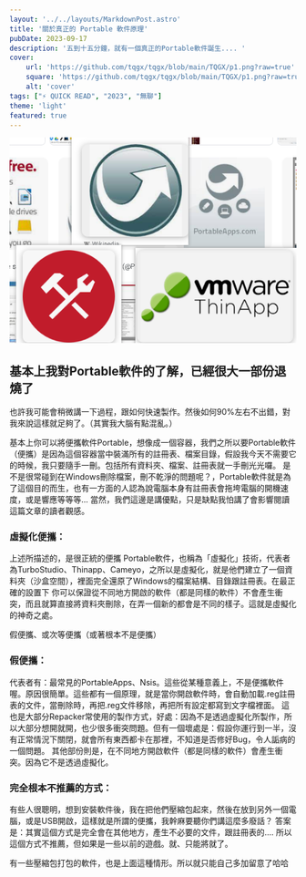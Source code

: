 ```yaml
---
layout: '../../layouts/MarkdownPost.astro'
title: '關於真正的 Portable 軟件原理'
pubDate: 2023-09-17
description: '五到十五分鐘，就有一個真正的Portable軟件誕生.... '
cover:
    url: 'https://github.com/tqgx/tqgx/blob/main/TQGX/p1.png?raw=true'
    square: 'https://github.com/tqgx/tqgx/blob/main/TQGX/p1.png?raw=true'
    alt: 'cover'
tags: ["⚡ QUICK READ", "2023", "無聊"] 
theme: 'light'
featured: true
---
```


![|inline](https://github.com/tqgx/tqgx/blob/main/TQGX/p1.png?raw=true)


## 基本上我對Portable軟件的了解，已經很大一部份退燒了
也許我可能會稍微講一下過程，跟如何快速製作。然後如何90%左右不出錯，對我來說這樣就足夠了。（其實我大腦有點混亂。）


基本上你可以將便攜軟件Portable，想像成一個容器，我們之所以要Portable軟件（便攜）是因為這個容器當中裝滿所有的註冊表、檔案目錄，假設我今天不需要它的時候，我只要隨手一刪。包括所有資料夾、檔案、註冊表就一手刪光光囉。
是不是很常碰到在Windows刪除檔案，刪不乾淨的問題呢？，Portable軟件就是為了這個目的而生，也有一方面的人認為說電腦本身有註冊表會拖垮電腦的開機速度，或是響應等等等... 當然，我們這邊是講優點，只是缺點我怕講了會影響閱讀這篇文章的讀者觀感。

### 虛擬化便攜：


上述所描述的，是很正統的便攜 Portable軟件，也稱為「虛擬化」技術，代表者為TurboStudio、Thinapp、Cameyo，之所以是虛擬化，就是他們建立了一個資料夾（沙盒空間），裡面完全還原了Windows的檔案結構、目錄跟註冊表。在最正確的設置下
你可以保證從不同地方開啟的軟件（都是同樣的軟件）不會產生衝突，而且就算直接將資料夾刪除，在弄一個新的都會是不同的樣子。這就是虛擬化的神奇之處。


假便攜、或次等便攜（或著根本不是便攜）

### 假便攜：

代表者有：最常見的PortableApps、Nsis。這些從某種意義上，不是便攜軟件喔。原因很簡單。這些都有一個原理，就是當你開啟軟件時，會自動加載.reg註冊表的文件，當刪除時，再把.reg文件移除，再把所有設定都寫到文字檔裡面。
這也是大部分Repacker常使用的製作方式，好處：因為不是透過虛擬化所製作，所以大部分想開就開，也少很多衝突問題。但有一個壞處是：假設你運行到一半，沒有正常情況下關閉，就會所有東西都卡在那裡，不知道是否修好Bug，令人詬病的一個問題。
其他部份則是，在不同地方開啟軟件（都是同樣的軟件）會產生衝突。因為它不是透過虛擬化。


### 完全根本不推薦的方式：


有些人很聰明，想到安裝軟件後，我在把他們壓縮包起來，然後在放到另外一個電腦，或是USB開啟，這樣就是所謂的便攜，我幹麻要聽你們講這麼多廢話？
答案是：其實這個方式是完全會在其他地方，產生不必要的文件，跟註冊表的.... 所以這個方式不推薦，但如果是一些以前的遊戲。就、只能將就了。


有一些壓縮包打包的軟件，也是上面這種情形。所以就只能自己多加留意了哈哈
